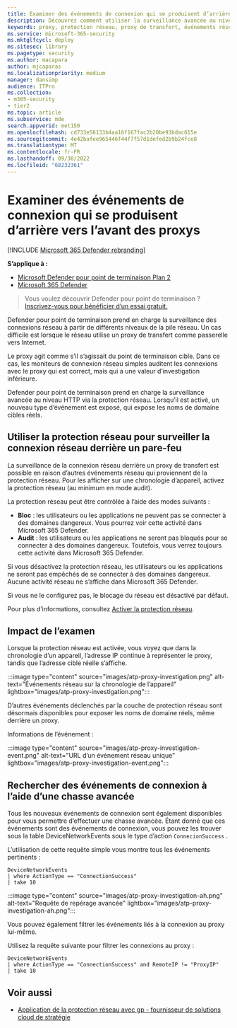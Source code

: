 ```yaml
---
title: Examiner des événements de connexion qui se produisent d’arrière vers l’avant des proxys
description: Découvrez comment utiliser la surveillance avancée au niveau HTTP via la protection réseau dans Microsoft Defender pour point de terminaison, qui expose une cible réelle, au lieu d’un proxy.
keywords: proxy, protection réseau, proxy de transfert, événements réseau, audit, bloc, noms de domaine, domaine
ms.service: microsoft-365-security
ms.mktglfcycl: deploy
ms.sitesec: library
ms.pagetype: security
ms.author: macapara
author: mjcaparas
ms.localizationpriority: medium
manager: dansimp
audience: ITPro
ms.collection:
- m365-security
- tier2
ms.topic: article
ms.subservice: mde
search.appverid: met150
ms.openlocfilehash: cd733e56133b4aa16f167fac2b20be93bdac615e
ms.sourcegitcommit: 4e42bafee965446f44f7f57d1defed2b9b24fce8
ms.translationtype: MT
ms.contentlocale: fr-FR
ms.lasthandoff: 09/30/2022
ms.locfileid: "68232361"
---
```

# <a name="investigate-connection-events-that-occur-behind-forward-proxies"></a>Examiner des événements de connexion qui se produisent d’arrière vers l’avant des proxys

[!INCLUDE [Microsoft 365 Defender rebranding](../../includes/microsoft-defender.md)]

**S’applique à :**
- [Microsoft Defender pour point de terminaison Plan 2](https://go.microsoft.com/fwlink/p/?linkid=2154037)
- [Microsoft 365 Defender](https://go.microsoft.com/fwlink/?linkid=2118804)

> Vous voulez découvrir Defender pour point de terminaison ? [Inscrivez-vous pour bénéficier d’un essai gratuit.](https://signup.microsoft.com/create-account/signup?products=7f379fee-c4f9-4278-b0a1-e4c8c2fcdf7e&ru=https://aka.ms/MDEp2OpenTrial?ocid=docs-wdatp-investigatemachines-abovefoldlink)

Defender pour point de terminaison prend en charge la surveillance des connexions réseau à partir de différents niveaux de la pile réseau. Un cas difficile est lorsque le réseau utilise un proxy de transfert comme passerelle vers Internet.

Le proxy agit comme s’il s’agissait du point de terminaison cible. Dans ce cas, les moniteurs de connexion réseau simples auditent les connexions avec le proxy qui est correct, mais qui a une valeur d’investigation inférieure.

Defender pour point de terminaison prend en charge la surveillance avancée au niveau HTTP via la protection réseau. Lorsqu’il est activé, un nouveau type d’événement est exposé, qui expose les noms de domaine cibles réels.

## <a name="use-network-protection-to-monitor-network-connection-behind-a-firewall"></a>Utiliser la protection réseau pour surveiller la connexion réseau derrière un pare-feu

La surveillance de la connexion réseau derrière un proxy de transfert est possible en raison d’autres événements réseau qui proviennent de la protection réseau. Pour les afficher sur une chronologie d’appareil, activez la protection réseau (au minimum en mode audit).

La protection réseau peut être contrôlée à l’aide des modes suivants :

- **Bloc** : les utilisateurs ou les applications ne peuvent pas se connecter à des domaines dangereux. Vous pourrez voir cette activité dans Microsoft 365 Defender.
- **Audit** : les utilisateurs ou les applications ne seront pas bloqués pour se connecter à des domaines dangereux. Toutefois, vous verrez toujours cette activité dans Microsoft 365 Defender.


Si vous désactivez la protection réseau, les utilisateurs ou les applications ne seront pas empêchés de se connecter à des domaines dangereux. Aucune activité réseau ne s’affiche dans Microsoft 365 Defender.

Si vous ne le configurez pas, le blocage du réseau est désactivé par défaut.

Pour plus d’informations, consultez [Activer la protection réseau](enable-network-protection.md).

## <a name="investigation-impact"></a>Impact de l’examen

Lorsque la protection réseau est activée, vous voyez que dans la chronologie d’un appareil, l’adresse IP continue à représenter le proxy, tandis que l’adresse cible réelle s’affiche.

:::image type="content" source="images/atp-proxy-investigation.png" alt-text="Événements réseau sur la chronologie de l’appareil" lightbox="images/atp-proxy-investigation.png":::

D’autres événements déclenchés par la couche de protection réseau sont désormais disponibles pour exposer les noms de domaine réels, même derrière un proxy.

Informations de l’événement :

:::image type="content" source="images/atp-proxy-investigation-event.png" alt-text="URL d’un événement réseau unique" lightbox="images/atp-proxy-investigation-event.png":::

## <a name="hunt-for-connection-events-using-advanced-hunting"></a>Rechercher des événements de connexion à l’aide d’une chasse avancée

Tous les nouveaux événements de connexion sont également disponibles pour vous permettre d’effectuer une chasse avancée. Étant donné que ces événements sont des événements de connexion, vous pouvez les trouver sous la table DeviceNetworkEvents sous le type d’action `ConnecionSuccess` .

L’utilisation de cette requête simple vous montre tous les événements pertinents :

```console
DeviceNetworkEvents
| where ActionType == "ConnectionSuccess"
| take 10
```

:::image type="content" source="images/atp-proxy-investigation-ah.png" alt-text="Requête de repérage avancée" lightbox="images/atp-proxy-investigation-ah.png":::

Vous pouvez également filtrer les événements liés à la connexion au proxy lui-même.

Utilisez la requête suivante pour filtrer les connexions au proxy :

```console
DeviceNetworkEvents
| where ActionType == "ConnectionSuccess" and RemoteIP != "ProxyIP"
| take 10
```

## <a name="related-topics"></a>Voir aussi

- [Application de la protection réseau avec gp - fournisseur de solutions cloud de stratégie](/windows/client-management/mdm/policy-csp-defender#defender-enablenetworkprotection)
